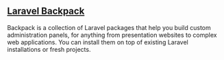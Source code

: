 ## [Laravel Backpack](https://backpackforlaravel.com/docs/5.x/introduction)

Backpack is a collection of Laravel packages that help you build custom administration panels, for anything from presentation websites to complex web applications. You can install them on top of existing Laravel installations or fresh projects.
